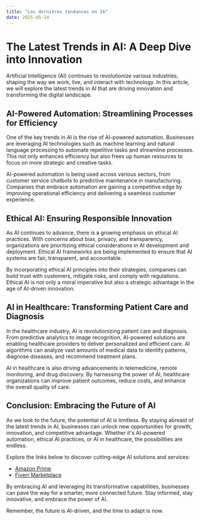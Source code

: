 ```yaml
---
title: "Les dernières tendances en IA"
date: 2025-05-24
---
```


# The Latest Trends in AI: A Deep Dive into Innovation

Artificial Intelligence (AI) continues to revolutionize various industries, shaping the way we work, live, and interact with technology. In this article, we will explore the latest trends in AI that are driving innovation and transforming the digital landscape.

## AI-Powered Automation: Streamlining Processes for Efficiency

One of the key trends in AI is the rise of AI-powered automation. Businesses are leveraging AI technologies such as machine learning and natural language processing to automate repetitive tasks and streamline processes. This not only enhances efficiency but also frees up human resources to focus on more strategic and creative tasks.

AI-powered automation is being used across various sectors, from customer service chatbots to predictive maintenance in manufacturing. Companies that embrace automation are gaining a competitive edge by improving operational efficiency and delivering a seamless customer experience.

## Ethical AI: Ensuring Responsible Innovation

As AI continues to advance, there is a growing emphasis on ethical AI practices. With concerns about bias, privacy, and transparency, organizations are prioritizing ethical considerations in AI development and deployment. Ethical AI frameworks are being implemented to ensure that AI systems are fair, transparent, and accountable.

By incorporating ethical AI principles into their strategies, companies can build trust with customers, mitigate risks, and comply with regulations. Ethical AI is not only a moral imperative but also a strategic advantage in the age of AI-driven innovation.

## AI in Healthcare: Transforming Patient Care and Diagnosis

In the healthcare industry, AI is revolutionizing patient care and diagnosis. From predictive analytics to image recognition, AI-powered solutions are enabling healthcare providers to deliver personalized and efficient care. AI algorithms can analyze vast amounts of medical data to identify patterns, diagnose diseases, and recommend treatment plans.

AI in healthcare is also driving advancements in telemedicine, remote monitoring, and drug discovery. By harnessing the power of AI, healthcare organizations can improve patient outcomes, reduce costs, and enhance the overall quality of care.

## Conclusion: Embracing the Future of AI

As we look to the future, the potential of AI is limitless. By staying abreast of the latest trends in AI, businesses can unlock new opportunities for growth, innovation, and competitive advantage. Whether it's AI-powered automation, ethical AI practices, or AI in healthcare, the possibilities are endless.

Explore the links below to discover cutting-edge AI solutions and services:

- [Amazon Prime](https://www.amazon.fr/amazonprime?_encoding=UTF8&primeCampaignId=prime_assoc_ft&tag=zenzen0d-21France)
- [Fiverr Marketplace](https://go.fiverr.com/visit/?bta=1071918&brand=fiverrmarketplace)

By embracing AI and leveraging its transformative capabilities, businesses can pave the way for a smarter, more connected future. Stay informed, stay innovative, and embrace the power of AI.

Remember, the future is AI-driven, and the time to adapt is now.